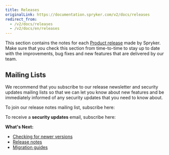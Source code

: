 ```yaml
---
title: Releases
originalLink: https://documentation.spryker.com/v2/docs/releases
redirect_from:
  - /v2/docs/releases
  - /v2/docs/en/releases
---
```


This section contains the notes for each [Product release](https://documentation.spryker.com/v2/docs/spryker-release-process#product-releases) made by Spryker. Make sure that you check this section from time-to-time to stay up to date with the improvements, bug fixes and new features that are delivered by our team.

## Mailing Lists
We recommend that you subscribe to our release newsletter and security updates mailing lists so that we can let you know about new features and be immediately informed of any security updates that you need to know about. 

To join our release notes mailing list, subscribe here:

<div class="hubspot-form js-hubspot-form" data-portal-id="2770802" data-form-id="b4d730db-d20e-4bb4-bd80-4cd7c9a2dc21" id="hubspot-1"></div>

To receive a **security updates** email, subscribe here:

<div class="hubspot-form js-hubspot-form" data-portal-id="2770802" data-form-id="0c358d3a-cf72-4aa7-8d58-3c6c90894ed1" id="hubspot-2"></div>

**What's Next:**

* [Checking for newer versions](/docs/scos/dev/developer-guides/201903.0/installation/composer.html)
* [Release notes](/docs/scos/dev/about-spryker/201903.0/releases/release-notes/release-notes.html)
* [Migration guides](/docs/scos/dev/migration-and-integration/201903.0/module-migration-guides/about-migration-guides.html)
